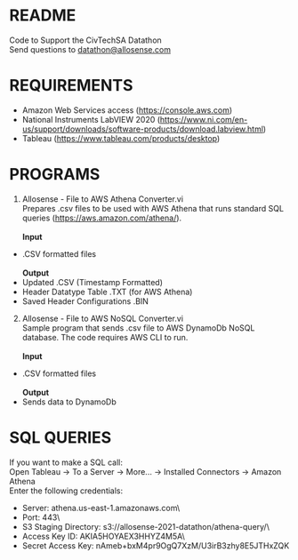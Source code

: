 # README
Code to Support the CivTechSA Datathon\
Send questions to datathon@allosense.com

# REQUIREMENTS
- Amazon Web Services access (https://console.aws.com)
- National Instruments LabVIEW 2020 (https://www.ni.com/en-us/support/downloads/software-products/download.labview.html)
- Tableau (https://www.tableau.com/products/desktop)

# PROGRAMS
1. Allosense - File to AWS Athena Converter.vi\
  Prepares .csv files to be used with AWS Athena that runs standard SQL queries (https://aws.amazon.com/athena/).<br /><br />
**Input**
  - .CSV formatted files<br /><br />
**Output**
  - Updated .CSV (Timestamp Formatted)
  - Header Datatype Table .TXT (for AWS Athena)
  - Saved Header Configurations .BIN<br />

2. Allosense - File to AWS NoSQL Converter.vi\
  Sample program that sends .csv file to AWS DynamoDb NoSQL database. The code requires AWS CLI to run.<br /><br />
**Input**
  - .CSV formatted files<br /><br />
**Output**
  - Sends data to DynamoDb<br />

# SQL QUERIES
If you want to make a SQL call:\
  Open Tableau -> To a Server -> More... -> Installed Connectors -> Amazon Athena\
Enter the following credentials:
- Server:               athena.us-east-1.amazonaws.com\
- Port:                 443\
- S3 Staging Directory: s3://allosense-2021-datathon/athena-query/\
- Access Key ID:        AKIA5HOYAEX3HHYZ4M5A\
- Secret Access Key:    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
